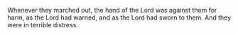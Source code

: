 Whenever they marched out, the hand of the Lord was against them for harm, as the Lord had warned, and as the Lord had sworn to them. And they were in terrible distress.

